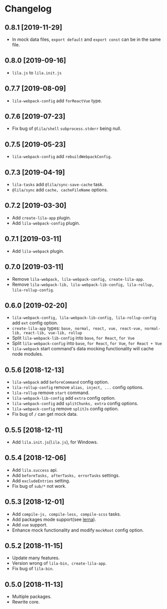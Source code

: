 # Changelog

## 0.8.1 [2019-11-29]

- In mock data files, `export default` and `export const` can be in the same file.

## 0.8.0 [2019-09-16]

- `lila.js` to `lila.init.js`

## 0.7.7 [2019-08-09]

- `lila-webpack-config` add `forReactVue` type.

## 0.7.6 [2019-07-23]

- Fix bug of `@lila/shell` `subprocess.stderr` being null.

## 0.7.5 [2019-05-23]

- `lila-webpack-config` add `rebuildWebpackConfig`.

## 0.7.3 [2019-04-19]

- `lila-tasks` add `@lila/sync-save-cache` task.
- `@lila/sync` add `cache, cacheFileName` options.

## 0.7.2 [2019-03-30]

- Add `create-lila-app` plugin.
- Add `lila-webpack-config` plugin.

## 0.7.1 [2019-03-11]

- Add `lila-webpack` plugin.

## 0.7.0 [2019-03-11]

- Remove `lila-webpack, lila-webpack-config, create-lila-app`.
- Remove `lila-webpack-lib, lila-webpack-lib-config, lila-rollup, lila-rollup-config`.

## 0.6.0 [2019-02-20]

- `lila-webpack-config, lila-webpack-lib-config, lila-rollup-config` add `ext` config option.
- `create-lila-app` types: `base, normal, react, vue, react-vue, normal-lib, react-lib, vue-lib, rollup`
- Split `lila-webpack-lib-config` into `base`, `for React`, `for Vue`
- Split `lila-webpack-config` into `base`, `for React`, `for Vue`, `for React + Vue`
- `lila-webpack` start command's data mocking functionality will cache node modules.

## 0.5.6 [2018-12-13]

- `lila-webpack` add `beforeCommand` config option.
- `lila-rollup-config` remove `alias, inject, ...` config options.
- `lila-rollup` remove `start` command.
- `lila-webpack-lib-config` add `extra` config option.
- `lila-webpack-config` add `splitChunks, extra` config options.
- `lila-webpack-config` remove `splitJs` config option.
- Fix bug of `/` can get mock data.

## 0.5.5 [2018-12-11]

- Add `lila.init.js`(`lila.js`), for Windows.

## 0.5.4 [2018-12-06]

- Add `lila.success` api.
- Add `beforeTasks, afterTasks, errorTasks` settings.
- Add `excludeEntries` setting.
- Fix bug of `sub/*` not work.

## 0.5.3 [2018-12-01]

- Add `compile-js, compile-less, compile-scss` tasks.
- Add packages mode support(see [lerna](https://github.com/lerna/lerna)).
- Add `vue` support.
- Enhance mock functionality and modify `mockRoot` config option.

## 0.5.2 [2018-11-15]

- Update many features.
- Version wrong of `lila-bin, create-lila-app`.
- Fix bug of `lila-bin`.

## 0.5.0 [2018-11-13]

- Multiple packages.
- Rewrite core.
